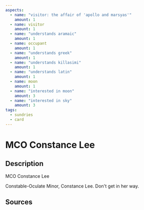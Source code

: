 ```yaml
---
aspects: 
  - name: "visitor: the affair of 'apollo and marsyas'"
    amount: 1
  - name: visitor
    amount: 1
  - name: "understands aramaic"
    amount: 1
  - name: occupant
    amount: 1
  - name: "understands greek"
    amount: 1
  - name: "understands killasimi"
    amount: 1
  - name: "understands latin"
    amount: 1
  - name: moon
    amount: 1
  - name: "interested in moon"
    amount: 3
  - name: "interested in sky"
    amount: 3
tags:
  - sundries
  - card
---
```

# MCO Constance Lee
## Description
MCO Constance Lee

Constable-Oculate Minor, Constance Lee. Don't get in her way. 
## Sources

